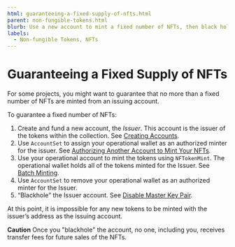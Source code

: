 ```yaml
---
html: guaranteeing-a-fixed-supply-of-nfts.html
parent: non-fungible-tokens.html
blurb: Use a new account to mint a fixed number of NFTs, then black hole the account.
labels:
  - Non-fungible Tokens, NFTs
---
```

# Guaranteeing a Fixed Supply of NFTs

For some projects, you might want to guarantee that no more than a fixed number of NFTs are minted from an issuing account.

To guarantee a fixed number of NFTs:

1. Create and fund a new account, the _Issuer_. This account is the issuer of the tokens within the collection. See [Creating Accounts](accounts.html#creating-accounts).
1. Use `AccountSet` to assign your operational wallet as an authorized minter for the issuer. See [Authorizing Another Account to Mint Your NFTs](nftoken-authorized-minting.html).
1. Use your operational account to mint the tokens using `NFTokenMint`. The operational wallet holds all of the tokens minted for the Issuer. See [Batch Minting](nftoken-batch-minting.html).
1.  Use `AccountSet` to remove your operational wallet as an authorized minter for the Issuer.
1. “Blackhole” the Issuer account. See [Disable Master Key Pair](disable-master-key-pair.html).

At this point, it is impossible for any new tokens to be minted with the issuer’s address as the issuing account.

**Caution** Once you "blackhole" the account, no one, including you, receives transfer fees for future sales of the NFTs.
